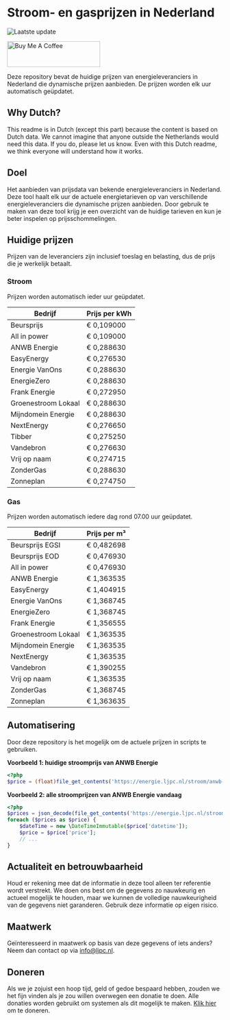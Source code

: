 # Stroom- en gasprijzen in Nederland

![Laatste update](https://img.shields.io/badge/laatste%20update-2025--01--23%2017%3A01%20CET-brightgreen)

<a href="https://www.buymeacoffee.com/Lars-" target="_blank"><img src="https://cdn.buymeacoffee.com/buttons/v2/default-orange.png" alt="Buy Me A Coffee" height="60" style="height: 60px !important;width: 217px !important;" ></a>

Deze repository bevat de huidige prijzen van energieleveranciers in Nederland die dynamische prijzen aanbieden. De prijzen worden elk uur automatisch geüpdatet.

## Why Dutch?

This readme is in Dutch (except this part) because the content is based on Dutch data. We cannot imagine that anyone outside the Netherlands would need this data. If you do, please let us know. Even with this Dutch readme, we think
everyone will understand how it works.

## Doel

Het aanbieden van prijsdata van bekende energieleveranciers in Nederland. Deze tool haalt elk uur de actuele energietarieven op van verschillende energieleveranciers die dynamische prijzen aanbieden. Door gebruik te maken van deze tool
krijg je een overzicht van de huidige tarieven en kun je beter inspelen op prijsschommelingen.

## Huidige prijzen

Prijzen van de leveranciers zijn inclusief toeslag en belasting, dus de prijs die je werkelijk betaalt.

### Stroom

Prijzen worden automatisch ieder uur geüpdatet.

 Bedrijf | Prijs per kWh 
---------|---------------
Beursprijs | € 0,109000
All in power | € 0,109000
ANWB Energie | € 0,288630
EasyEnergy | € 0,276530
Energie VanOns | € 0,288630
EnergieZero | € 0,288630
Frank Energie | € 0,272950
Groenestroom Lokaal | € 0,288630
Mijndomein Energie | € 0,288630
NextEnergy | € 0,276650
Tibber | € 0,275250
Vandebron | € 0,276630
Vrij op naam | € 0,274715
ZonderGas | € 0,288630
Zonneplan | € 0,274750


### Gas

Prijzen worden automatisch iedere dag rond 07.00 uur geüpdatet.

 Bedrijf | Prijs per m³ 
---------|--------------
Beursprijs EGSI | € 0,482698
Beursprijs EOD | € 0,476930
All in power | € 0,476930
ANWB Energie | € 1,363535
EasyEnergy | € 1,404915
Energie VanOns | € 1,368745
EnergieZero | € 1,368745
Frank Energie | € 1,356555
Groenestroom Lokaal | € 1,363535
Mijndomein Energie | € 1,363535
NextEnergy | € 1,363535
Vandebron | € 1,390255
Vrij op naam | € 1,363535
ZonderGas | € 1,368745
Zonneplan | € 1,363635


## Automatisering

Door deze repository is het mogelijk om de actuele prijzen in scripts te gebruiken.

**Voorbeeld 1: huidige stroomprijs van ANWB Energie**

```php
<?php
$price = (float)file_get_contents('https://energie.ljpc.nl/stroom/anwb-energie-nu.txt');

```

**Voorbeeld 2: alle stroomprijzen van ANWB Energie vandaag**

```php
<?php
$prices = json_decode(file_get_contents('https://energie.ljpc.nl/stroom/all-in-power-vandaag.json'),true);
foreach ($prices as $price) {
    $dateTime = new \DateTimeImmutable($price['datetime']);
    $price = $price['price'];
    // ...
}
```

## Actualiteit en betrouwbaarheid

Houd er rekening mee dat de informatie in deze tool alleen ter referentie wordt verstrekt. We doen ons best om de gegevens zo nauwkeurig en actueel mogelijk te houden, maar we kunnen de volledige nauwkeurigheid van de gegevens niet
garanderen. Gebruik deze informatie op eigen risico.

## Maatwerk

Geïnteresseerd in maatwerk op basis van deze gegevens of iets anders? Neem dan contact op
via [info@ljpc.nl](mailto:info@ljpc.nl?subject=Energie%20prijzen).

## Doneren

Als we je zojuist een hoop tijd, geld of gedoe bespaard hebben, zouden we het fijn vinden als je zou willen overwegen een
donatie te doen. Alle donaties worden gebruikt om systemen als dit mogelijk te
maken. [Klik hier](https://www.buymeacoffee.com/Lars-) om te doneren.
